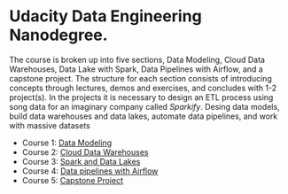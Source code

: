 # Udacity Data Engineering Nanodegree.

The course is broken up into five sections, Data Modeling, Cloud Data Warehouses, Data Lake with Spark, Data Pipelines with Airflow, and a capstone project. 
The structure for each section consists of introducing concepts through lectures, demos and exercises, and concludes with 1-2 project(s). 
In the projects it is necessary to design an ETL process using song data for an imaginary company called *Sparkify*.
Desing data models, build data warehouses and data lakes, automate data pipelines, and work with massive datasets

* Course 1: [Data Modeling](./1_data_modeling/)
* Course 2: [Cloud Data Warehouses](./2_cloud_data_warehouses)
* Course 3: [Spark and Data Lakes](./3_data_lakes_spark)
* Course 4: [Data pipelines with Airflow](./4_data_pipelines)
* Course 5: [Capstone Project](./5_capstone_project)


